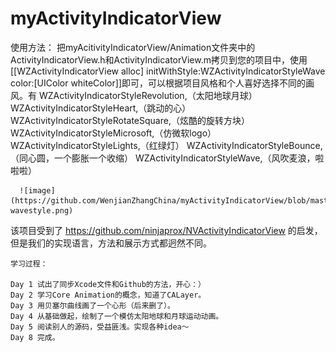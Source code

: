 # myActivityIndicatorView  
  使用方法：
  把myAcitivityIndicatorView/Animation文件夹中的ActivityIndicatorView.h和ActivityIndicatorView.m拷贝到您的项目中，使用[[WZActivityIndicatorView alloc] initWithStyle:WZActivityIndicatorStyleWave color:[UIColor whiteColor]]即可，可以根据项目风格和个人喜好选择不同的画风。有
    WZActivityIndicatorStyleRevolution,（太阳地球月球）
    WZActivityIndicatorStyleHeart,（跳动的心）
    WZActivityIndicatorStyleRotateSquare,（炫酷的旋转方块）
    WZActivityIndicatorStyleMicrosoft,（仿微软logo）
    WZActivityIndicatorStyleLights,（红绿灯）
    WZActivityIndicatorStyleBounce,（同心圆，一个膨胀一个收缩）
    WZActivityIndicatorStyleWave,（风吹麦浪，啦啦啦）
    
      
      ![image](https://github.com/WenjianZhangChina/myActivityIndicatorView/blob/master/myActivityIndicatorView/demo-wavestyle.png)
      
  

  该项目受到了 https://github.com/ninjaprox/NVActivityIndicatorView 的启发，但是我们的实现语言，方法和展示方式都迥然不同。
    
    学习过程：
  
    Day 1 试出了同步Xcode文件和Github的方法，开心：）
    Day 2 学习Core Animation的概念，知道了CALayer。
    Day 3 用贝塞尔曲线画了一个心形（后来删了）。
    Day 4 从基础做起，绘制了一个模仿太阳地球和月球运动动画。
    Day 5 阅读别人的源码，受益匪浅。实现各种idea～
    Day 8 完成。
